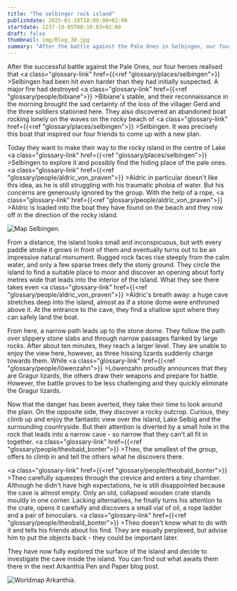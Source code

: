 ```yaml
---
title: "The selbinger rock island"
publishdate: 2025-01-18T10:00:00+02:00
startdate: 1237-10-05T00:10:03+02:00
draft: false
thumbnail: img/Blog_30.jpg
summary: "After the battle against the Pale Ones in Selbingen, our four heroes set off on a new adventure. Their destination: the mysterious rocky island in the middle of Lake Selbig, which they suspect to be a possible hiding place for the Pale Ones. Find out what awaits them there here:"
---
```


After the successful battle against the Pale Ones, our four heroes realised that <a class="glossary-link" href={{<ref "glossary/places/selbingen">}} >Selbingen</a> had been hit even harder than they had initially suspected. A major fire had destroyed <a class="glossary-link" href={{<ref "glossary/people/bibiane">}} >Bibiane</a>'s stable, and their reconnaissance in the morning brought the sad certainty of the loss of the villager Gerd and the three soldiers stationed here. They also discovered an abandoned boat rocking lonely on the waves on the rocky beach of <a class="glossary-link" href={{<ref "glossary/places/selbingen">}} >Selbingen</a>. It was precisely this boat that inspired our four friends to come up with a new plan.

Today they want to make their way to the rocky island in the centre of Lake <a class="glossary-link" href={{<ref "glossary/places/selbingen">}} >Selbingen</a> to explore it and possibly find the hiding place of the pale ones. <a class="glossary-link" href={{<ref "glossary/people/aldric_von_praven">}} >Aldric</a> in particular doesn't like this idea, as he is still struggling with his traumatic phobia of water. But his concerns are generously ignored by the group. With the help of a rope, <a class="glossary-link" href={{<ref "glossary/people/aldric_von_praven">}} >Aldric</a> is loaded into the boat they have found on the beach and they row off in the direction of the rocky island.

<div class="img-max center">
  <img class="img-fluid" title="Map Selbingen" alt="Map Selbingen." src="/img/selbingen.jpg" />
</div>

From a distance, the island looks small and inconspicuous, but with every paddle stroke it grows in front of them and eventually turns out to be an impressive natural monument. Rugged rock faces rise steeply from the calm water, and only a few sparse trees defy the stony ground. They circle the island to find a suitable place to moor and discover an opening about forty metres wide that leads into the interior of the island. What they see there takes even <a class="glossary-link" href={{<ref "glossary/people/aldric_von_praven">}} >Aldric</a>'s breath away: a huge cave stretches deep into the island, almost as if a stone dome were enthroned above it. At the entrance to the cave, they find a shallow spot where they can safely land the boat.

From here, a narrow path leads up to the stone dome. They follow the path over slippery stone slabs and through narrow passages flanked by large rocks. After about ten minutes, they reach a larger level. They are unable to enjoy the view here, however, as three hissing lizards suddenly charge towards them. While <a class="glossary-link" href={{<ref "glossary/people/löwenzahn">}} >Löwenzahn</a> proudly announces that they are Gragur lizards, the others draw their weapons and prepare for battle. However, the battle proves to be less challenging and they quickly eliminate the Gragur lizards.

Now that the danger has been averted, they take their time to look around the plain. On the opposite side, they discover a rocky outcrop. Curious, they climb up and enjoy the fantastic view over the island, Lake Selbig and the surrounding countryside. But their attention is diverted by a small hole in the rock that leads into a narrow cave - so narrow that they can't all fit in together. <a class="glossary-link" href={{<ref "glossary/people/theobald_bonter">}} >Theo</a>, the smallest of the group, offers to climb in and tell the others what he discovers there.

<a class="glossary-link" href={{<ref "glossary/people/theobald_bonter">}} >Theo</a> carefully squeezes through the crevice and enters a tiny chamber. Although he didn't have high expectations, he is still disappointed because the cave is almost empty. Only an old, collapsed wooden crate stands mouldy in one corner. Lacking alternatives, he finally turns his attention to the crate, opens it carefully and discovers a small vial of oil, a rope ladder and a pair of binoculars. <a class="glossary-link" href={{<ref "glossary/people/theobald_bonter">}} >Theo</a> doesn't know what to do with it and tells his friends about his find. They are equally perplexed, but advise him to put the objects back - they could be important later.

They have now fully explored the surface of the island and decide to investigate the cave inside the island. You can find out what awaits them there in the next Arkanthia Pen and Paper blog post.

<div class="img-max center">
  <img class="img-fluid" title="Worldmap Arkanthia" alt="Worldmap Arkanthia." src="/img/Arkanthia_Full_Map_Selbingen_Felseninsel.jpg" />
</div>
